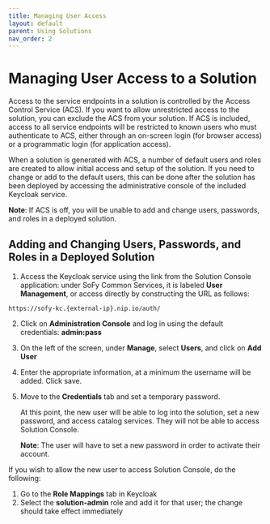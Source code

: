 ```yaml
---
title: Managing User Access
layout: default
parent: Using Solutions
nav_order: 2
---
```


# **Managing User Access to a Solution**

Access to the service endpoints in a solution is controlled by the Access Control Service (ACS). If you want to allow unrestricted access to the solution, you can exclude the ACS from your solution. If ACS is included, access to all service endpoints will be restricted to known users who must authenticate to ACS, either through an on-screen login (for browser access) or a programmatic login (for application access).

When a solution is generated with ACS, a number of default users and roles are created to allow initial access and setup of the solution. If you need to change or add to the default users, this can be done after the solution has been deployed by accessing the administrative console of the included Keycloak service.

**Note**: If ACS is off, you will be unable to add and change users, passwords, and roles in a deployed solution. 

## **Adding and Changing Users, Passwords, and Roles in a Deployed Solution**

1. Access the Keycloak service using the link from the Solution Console application: under SoFy Common Services, it is labeled **User Management**, or access directly by constructing the URL as follows:
```
https://sofy-kc.{external-ip}.nip.io/auth/
```
2. Click on **Administration Console** and log in using the default credentials: **admin:pass**

3. On the left of the screen, under **Manage**, select **Users**, and click on **Add User**

4. Enter the appropriate information, at a minimum the username will be added. Click save.

5. Move to the **Credentials** tab and set a temporary password.

    At this point, the new user will be able to log into the solution, set a new password, and access catalog services. They will not be able to access Solution Console.
    
    **Note**: The user will have to set a new password in order to activate their account. 

If you wish to allow the new user to access Solution Console, do the following:
1. Go to the **Role Mappings** tab in Keycloak
2. Select the **solution-admin** role and add it for that user; the change should take effect immediately
